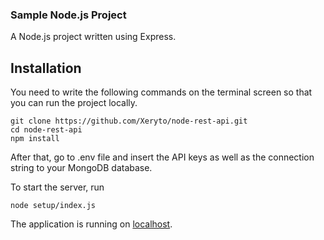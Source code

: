 ### Sample Node.js Project ###

A Node.js project written using Express.

## Installation ##

You need to write the following commands on the terminal screen so that you can run the project locally.

```
git clone https://github.com/Xeryto/node-rest-api.git
cd node-rest-api
npm install
```
After that, go to .env file and insert the API keys as well as the connection string to your MongoDB database.

To start the server, run
```
node setup/index.js
```

The application is running on [localhost](127.0.0.1:3000).
